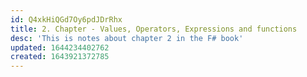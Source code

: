 ```yaml
---
id: Q4xkHiQGd7Oy6pdJDrRhx
title: 2. Chapter - Values, Operators, Expressions and functions
desc: 'This is notes about chapter 2 in the F# book'
updated: 1644234402762
created: 1643921372785
---
```


